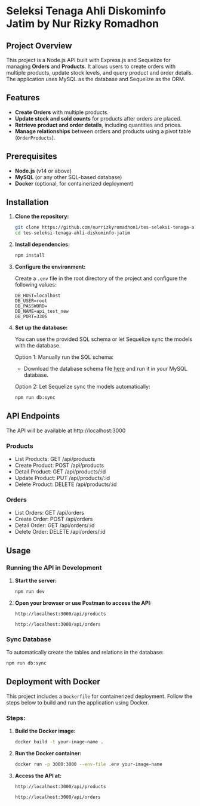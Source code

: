 
# Seleksi Tenaga Ahli Diskominfo Jatim by Nur Rizky Romadhon

## Project Overview

This project is a Node.js API built with Express.js and Sequelize for managing **Orders** and **Products**. It allows users to create orders with multiple products, update stock levels, and query product and order details. The application uses MySQL as the database and Sequelize as the ORM.

## Features

- **Create Orders** with multiple products.
- **Update stock and sold counts** for products after orders are placed.
- **Retrieve product and order details**, including quantities and prices.
- **Manage relationships** between orders and products using a pivot table (`OrderProducts`).

## Prerequisites

- **Node.js** (v14 or above)
- **MySQL** (or any other SQL-based database)
- **Docker** (optional, for containerized deployment)

## Installation

1. **Clone the repository:**

   ```bash
   git clone https://github.com/nurrizkyromadhon1/tes-seleksi-tenaga-ahli-diskominfo-jatim.git
   cd tes-seleksi-tenaga-ahli-diskominfo-jatim
   ```

2. **Install dependencies:**

   ```bash
   npm install
   ```

3. **Configure the environment:**

   Create a `.env` file in the root directory of the project and configure the following values:

   ```
   DB_HOST=localhost
   DB_USER=root
   DB_PASSWORD=
   DB_NAME=api_test_new
   DB_PORT=3306
   ```

4. **Set up the database:**

   You can use the provided SQL schema or let Sequelize sync the models with the database.

   Option 1: Manually run the SQL schema:

   - Download the database schema file [here](./db/api_test_new.sql) and run it in your MySQL database.
   
   Option 2: Let Sequelize sync the models automatically:

   ```bash
   npm run db:sync
   ```

## API Endpoints

The API will be available at http://localhost:3000

### Products

- List Products: GET /api/products
- Create Product: POST /api/products
- Detail Product: GET /api/products/:id
- Update Product: PUT /api/products/:id
- Delete Product: DELETE /api/products/:id

### Orders

- List Orders: GET /api/orders
- Create Order: POST /api/orders
- Detail Order: GET /api/orders/:id
- Delete Order: DELETE /api/orders/:id

## Usage

### Running the API in Development

1. **Start the server:**

   ```bash
   npm run dev
   ```

2. **Open your browser or use Postman to access the API:**

   ```
   http://localhost:3000/api/products
   ```
   ```
   http://localhost:3000/api/orders
   ```

### Sync Database

To automatically create the tables and relations in the database:

```bash
npm run db:sync
```

## Deployment with Docker

This project includes a `Dockerfile` for containerized deployment. Follow the steps below to build and run the application using Docker.

### Steps:

1. **Build the Docker image:**

   ```bash
   docker build -t your-image-name .
   ```

2. **Run the Docker container:**

   ```bash
   docker run -p 3000:3000 --env-file .env your-image-name
   ```

3. **Access the API at:**

   ```
   http://localhost:3000/api/products
   ```
   ```
   http://localhost:3000/api/orders
   ```